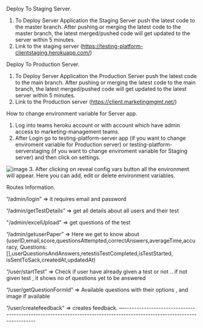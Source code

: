 Deploy To Staging Server.
1. To Deploy Server Application the Staging Server push the latest code to the master branch. After pushing or merging the latest code to the master branch, the latest merged/pushed code will get updated to the server within 5 minutes.
3. Link to the staging server (https://testing-platform-clientstaging.herokuapp.com/) 

Deploy To Production Server.
1. To Deploy Server Application the Production Server push the latest code to the main branch. After pushing or merging the latest code to the main branch, the latest merged/pushed code will get updated to the latest server within 5 minutes.
3. Link to the Production server (https://client.marketingmgmt.net/)

How to change environment variable for Server app.
1. Log into teams heroku account or with account which have admin access to marketing-management teams.
2. After Login go to testing-platform-server app (if you want to change enviroment variable for Production server) or testing-platform-serverstaging (if you want to change enviroment variable for Staging server) and then click on settings. 

![image](https://user-images.githubusercontent.com/50096917/209548870-011ec664-649e-4a45-9db1-276e45c1dc42.png)
3. After clicking on reveal config vars button all the environment will appear. Here you can add, edit or delete environment variables.

Routes Information.

“/admin/login” => it requires email and password

“/admin/getTestDetails” => get all details about all users and their test

"/admin/excelUpload" => get questions of the test

“/admin/getuserPaper” => Here we get to know about (userID,email,score,questionsAttempted,correctAnswers,averageTime,accuracy, Questions:[],userQuestionsAndAnswers,retestisTestCompleted,isTestStarted, isSentToSack,createdAt,updatedAt)

“/user/startTest” => Check if user have already given a test or not .. if not given test , it shows no of questions yet to be answered

“/user/getQuestionFormId” => Available questions with their options , and image if available

“/user/createfeedback” => creates feedback. —-----------------------------------------------------------------------------------------------------------------------







